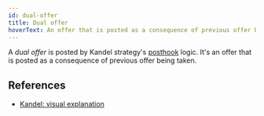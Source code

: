 ```yaml
---
id: dual-offer
title: Dual offer
hoverText: An offer that is posted as a consequence of previous offer being taken.
---
```


A _dual offer_ is posted by Kandel strategy's [posthook](../strat-lib/technical-references/code/strategies/MangroveOffer#makerposthook) logic. It's an offer that is posted as a consequence of previous offer being taken.

## References
* [Kandel: visual explanation](../../kandel/how-does-kandel-work/step-by-step-visual-explanation.md#reposting-liquidity-as-an-ask)